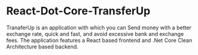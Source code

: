 # React-Dot-Core-TransferUp
TranaferUp is an application with which you can Send money with a better exchange rate, quick and fast, and avoid excessive bank and exchange fees.
The application features a React based frontend and .Net Core Clean Architecture based backend.
